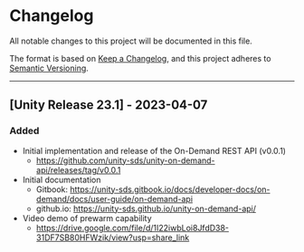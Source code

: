 # Changelog

All notable changes to this project will be documented in this file. 

The format is based on [Keep a Changelog](https://keepachangelog.com/en/1.0.0/),
and this project adheres to [Semantic Versioning](https://semver.org/spec/v2.0.0.html).

-------
## [Unity Release 23.1] - 2023-04-07

### Added 

- Initial implementation and release of the On-Demand REST API (v0.0.1)
  - https://github.com/unity-sds/unity-on-demand-api/releases/tag/v0.0.1
- Initial documentation
  - Gitbook: https://unity-sds.gitbook.io/docs/developer-docs/on-demand/docs/user-guide/on-demand-api
  - github.io: https://unity-sds.github.io/unity-on-demand-api/
- Video demo of prewarm capability
  - https://drive.google.com/file/d/1I22iwbLoi8JfdD38-31DF7SB80HFWzik/view?usp=share_link
